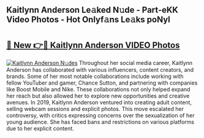 ## Kaitlynn Anderson Le𝚊ked N𝚞de - Part-eKK Video Photos - Hot Onlyf𝚊ns Le𝚊ks poNyl

# <h2><a href="http://ab67535.deff.icu/?id=Kaitlynn+Anderson">🔗 New 👉🔴 Kaitlynn Anderson VIDEO Photos</a></h2>

[![Kaitlynn Anderson N𝚞des](https://i.imgur.com/rIISA9y.gif)](http://ab67535.deff.icu/?id=Kaitlynn+Anderson)
Throughout her social media career, Kaitlynn Anderson has collaborated with various influencers, content creators, and brands. Some of her most notable collaborations include working with fellow YouTuber and gamer, Chance Sutton, and partnering with companies like Boost Mobile and Nike. These collaborations not only helped expand her reach but also allowed her to explore new opportunities and creative avenues. In 2019, Kaitlynn Anderson ventured into creating adult content, selling webcam sessions and explicit photos. This move escalated her controversy, with critics expressing concerns over the sexualization of her young audience. She has faced bans and restrictions on various platforms due to her explicit content.
